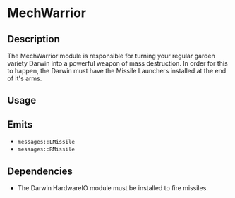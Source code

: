 MechWarrior
============

## Description

The MechWarrior module is responsible for turning your regular garden variety Darwin into a powerful weapon of mass destruction.
In order for this to happen, the Darwin must have the Missile Launchers installed at the end of it's arms.

## Usage



## Emits

* `messages::LMissile`
* `messages::RMissile`

## Dependencies

* The Darwin HardwareIO module must be installed to fire missiles.

